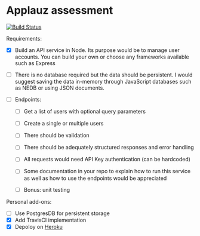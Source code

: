 # Applauz assessment

[![Build Status](https://travis-ci.org/JohnnyLin-a/applauz_assessment.svg?branch=main)](https://travis-ci.org/JohnnyLin-a/applauz_assessment)

Requirements:
- [x] Build an API service in Node. Its purpose would be to manage user accounts.
        You can build your own or choose any frameworks available such as Express
- [ ] There is no database required but the data should be persistent.
        I would suggest saving the data in-memory through JavaScript databases such as NEDB or using JSON documents.

- [ ] Endpoints:
    - [ ] Get a list of users with optional query parameters
    - [ ] Create a single or multiple users
    - [ ] There should be validation
    - [ ] There should be adequately structured responses and error handling
    - [ ] All requests would need API Key authentication (can be hardcoded)
    - [ ] Some documentation in your repo to explain how to run this service as well as how to use the endpoints would be appreciated
    - [ ] Bonus: unit testing


Personal add-ons:
- [ ] Use PostgresDB for persistent storage
- [x] Add TravisCI implementation
- [x] Depoloy on [Heroku](https://applauz-express-assessment.herokuapp.com/)